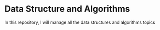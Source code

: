 # Data Structure and Algorithms

In this repository, I will manage all the data structures and algorithms topics 
